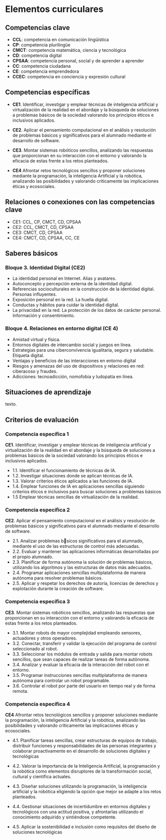 # Elementos curriculares

## Competencias clave

* **CCL**: competencia en comunicación lingüística
* **CP**: competencia plurilingüe
* **CMCT**: competencia matemática, ciencia y tecnológica
* **CD**: competencia digital
* **CPSAA**: competencia personal, social y de aprender a aprender
* **CC**: competencia ciudadana
* **CE**: competencia emprendedora
* **CCEC**: competencia en conciencia y expresión cultural

## Competencias específicas

* **CE1**. Identificar, investigar y emplear técnicas de inteligencia artificial y virtualización de la realidad en el abordaje y la búsqueda de soluciones a problemas básicos de la sociedad valorando los principios éticos e inclusivos aplicados.

* **CE2**. Aplicar el pensamiento computacional en el análisis y resolución de problemas básicos y significativos para el alumnado mediante el desarrollo de software.

* **CE3**. Montar sistemas robóticos sencillos, analizando las respuestas que proporcionan en su interacción con el entorno y valorando la eficacia de estas frente a los retos planteados. 

* **CE4** Afrontar retos tecnológicos sencillos y proponer soluciones mediante la programación, la inteligencia Artificial y la robótica, analizando las posibilidades y valorando críticamente las implicaciones éticas y ecosociales.

## Relaciones o conexiones con las competencias clave

* CE1: CCL, CP, CMCT, CD, CPSAA
* CE2: CCL, CMCT, CD, CPSAA
* CE3: CMCT, CD, CPSAA
* CE4: CMCT, CD, CPSAA, CC, CE

## Saberes básicos

### Bloque 3. Identidad Digital (CE2)

* La identidad personal en Internet. Alias y avatares.
* Autoconcepto y percepción externa de la identidad digital.
* Referencias socioculturales en la construcción de la identidad digital. Personas influyentes.
* Exposición personal en la red. La huella digital.
* Conductas y hábitos para cuidar la identidad digital.
* La privacidad en la red. La protección de los datos de carácter personal. Información y
consentimiento.

### Bloque 4. Relaciones en entorno digital (CE 4)

* Amistad virtual y física.
* Entornos digitales de intercambio social y juegos en línea.
* Estrategias para una ciberconvivencia igualitaria, segura y saludable. Etiqueta digital.
* Ventajas y beneficios de las interacciones en entorno digital
* Riesgos y amenazas del uso de dispositivos y relaciones en red: ciberacoso y fraudes.
* Adicciones: tecnoadicción, nomofobia y ludopatía en línea.

## Situaciones de aprendizaje

texto.

## Criterios de evaluación

### Competencia específica 1

**CE1**. Identificar, investigar y emplear técnicas de inteligencia artificial y virtualización de la realidad en el abordaje y la búsqueda de soluciones a problemas básicos de la sociedad valorando los principios éticos e inclusivos aplicados.

* 1.1. Identificar el funcionamiento de técnicas de IA.
* 1.2. Investigar situaciones donde se aplican técnicas de IA.
* 1.3. Valorar criterios éticos aplicados a las funciones de IA.
* 1.4. Emplear funciones de IA en aplicaciones sencillas siguiendo criterios éticos e inclusivos para buscar soluciones a problemas básicos
* 1.5 Emplear técnicas sencillas de virtualización de la realidad.

### Competencia específica 2

**CE2**. Aplicar el pensamiento computacional en el análisis y resolución de problemas básicos y significativos para el alumnado mediante el desarrollo de software.

* 2.1. Analizar problemas b􀁩sicos significativos para el alumnado, mediante el uso de las estructuras de control más adecuadas.
* 2.2. Evaluar y mantener las aplicaciones informáticas desarrolladas por el propio alumnado.
* 2.3. Planificar de forma autónoma la solución de problemas básicos, utilizando los algoritmos y las estructuras de datos más adecuados.
* 2.4. Programar aplicaciones sencillas multiplataforma de manera autónoma para resolver problemas básicos.
* 2.5. Aplicar y respetar los derechos de autoría, licencias de derechos y explotación durante la creación de software.

### Competencia específica 3

**CE3**. Montar sistemas robóticos sencillos, analizando las respuestas que proporcionan en su interacción con el entorno y valorando la eficacia de estas frente a los retos planteados. 

* 3.1. Montar robots de mayor complejidad empleando sensores, actuadores y otros operadores.
* 3.2. Conectar, transferir y validar la ejecución del programa de control seleccionado al robot.
* 3.3. Seleccionar los módulos de entrada y salida para montar robots sencillos, que sean capaces de realizar tareas de forma autónoma.
* 3.4. Analizar y evaluar la eficacia de la interacción del robot con el entorno.
* 3.5. Programar instrucciones sencillas multiplataforma de manera autónoma para controlar un robot programable.
* 3.6. Controlar el robot por parte del usuario en tiempo real y de forma remota.

### Competencia específica 4

**CE4** Afrontar retos tecnológicos sencillos y proponer soluciones mediante la programación, la inteligencia Artificial y la robótica, analizando las posibilidades y valorando críticamente las implicaciones éticas y ecosociales.

* 4.1. Planificar tareas sencillas, crear estructuras de equipos de trabajo, distribuir funciones y responsabilidades de las personas integrantes y colaborar proactivamente en el desarrollo de soluciones digitales y tecnológicas

* 4.2. Valorar la importancia de la Inteligencia Artificial, la programación y la robótica como elementos disruptores de la transformación social, cultural y científica actuales.

* 4.3. Diseñar soluciones utilizando la programación, la inteligencia artificial y la robótica eligiendo la opción que mejor se adapte a los retos planteados.

* 4.4. Gestionar situaciones de incertidumbre en entornos digitales y tecnológicos con una actitud positiva, y afrontarlas utilizando el conocimiento adquirido y sintiéndose competente.

* 4.5. Aplicar la sostenibilidad e inclusión como requisitos del diseño de soluciones tecnológicas